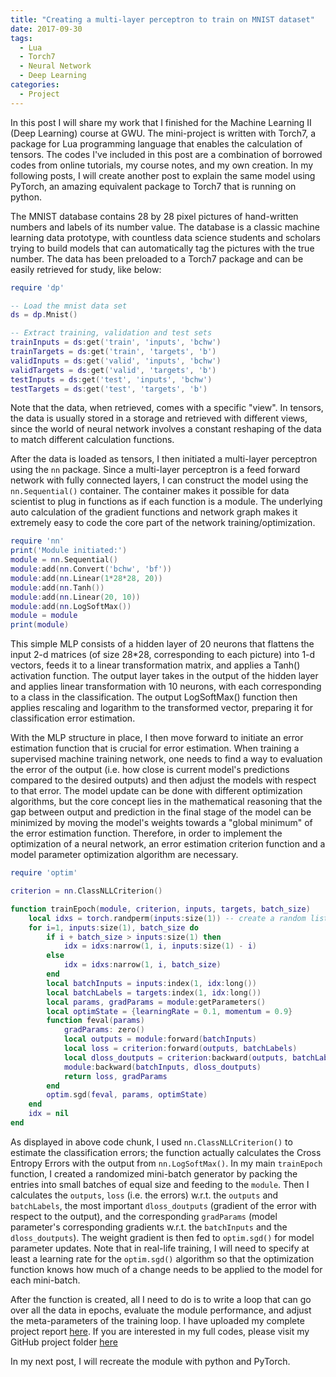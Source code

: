 ```yaml
---
title: "Creating a multi-layer perceptron to train on MNIST dataset"
date: 2017-09-30
tags:
  - Lua
  - Torch7
  - Neural Network
  - Deep Learning
categories:
  - Project
---
```


In this post I will share my work that I finished for the Machine Learning II (Deep Learning) course at GWU. The mini-project is written with Torch7, a package for Lua programming language that enables the calculation of tensors. The codes I've included in this post are a combination of borrowed codes from online tutorials, my course notes, and my own creation. In my following posts, I will create another post to explain the same model using PyTorch, an amazing equivalent package to Torch7 that is running on python.

The MNIST database contains 28 by 28 pixel pictures of hand-written numbers and labels of its number value. The database is a classic machine learning data prototype, with countless data science students and scholars trying to build models that can automatically tag the pictures with the true number. The data has been preloaded to a Torch7 package and can be easily retrieved for study, like below:

```lua
require 'dp'

-- Load the mnist data set
ds = dp.Mnist()

-- Extract training, validation and test sets
trainInputs = ds:get('train', 'inputs', 'bchw')
trainTargets = ds:get('train', 'targets', 'b')
validInputs = ds:get('valid', 'inputs', 'bchw')
validTargets = ds:get('valid', 'targets', 'b')
testInputs = ds:get('test', 'inputs', 'bchw')
testTargets = ds:get('test', 'targets', 'b')
```

Note that the data, when retrieved, comes with a specific "view". In tensors, the data is usually stored in a storage and retrieved with different views, since the world of neural network involves a constant reshaping of the data to match different calculation functions.

After the data is loaded as tensors, I then initiated a multi-layer perceptron using the `nn` package. Since a multi-layer perceptron is a feed forward network with fully connected layers, I can construct the model using the `nn.Sequential()` container. The container makes it possible for data scientist to plug in functions as if each function is a module. The underlying auto calculation of the gradient functions and network graph makes it extremely easy to code the core part of the network training/optimization.

```lua
require 'nn'
print('Module initiated:')
module = nn.Sequential()
module:add(nn.Convert('bchw', 'bf'))
module:add(nn.Linear(1*28*28, 20))
module:add(nn.Tanh())
module:add(nn.Linear(20, 10))
module:add(nn.LogSoftMax())
module = module
print(module)
```

This simple MLP consists of a hidden layer of 20 neurons that flattens the input 2-d matrices (of size 28*28, corresponding to each picture) into 1-d vectors, feeds it to a linear transformation matrix, and applies a Tanh() activation function. The output layer takes in the output of the hidden layer and applies linear transformation with 10 neurons, with each corresponding to a class in the classification. The output LogSoftMax() function then applies rescaling and logarithm to the transformed vector, preparing it for classification error estimation.

With the MLP structure in place, I then move forward to initiate an error estimation function that is crucial for error estimation. When training a supervised machine training network, one needs to find a way to evaluation the error of the output (i.e. how close is current model's predictions compared to the desired outputs) and then adjust the models with respect to that error. The model update can be done with different optimization algorithms, but the core concept lies in the mathematical reasoning that the gap between output and prediction in the final stage of the model can be minimized by moving the model's weights towards a "global minimum" of the error estimation function. Therefore, in order to implement the optimization of a neural network, an error estimation criterion function and a model parameter optimization algorithm are necessary.

```lua
require 'optim'

criterion = nn.ClassNLLCriterion()

function trainEpoch(module, criterion, inputs, targets, batch_size)
    local idxs = torch.randperm(inputs:size(1)) -- create a random list for indexing
    for i=1, inputs:size(1), batch_size do
        if i + batch_size > inputs:size(1) then
            idx = idxs:narrow(1, i, inputs:size(1) - i)
        else
            idx = idxs:narrow(1, i, batch_size)
        end
        local batchInputs = inputs:index(1, idx:long())
        local batchLabels = targets:index(1, idx:long())
        local params, gradParams = module:getParameters()
        local optimState = {learningRate = 0.1, momentum = 0.9}
        function feval(params)
            gradParams: zero()
            local outputs = module:forward(batchInputs)
            local loss = criterion:forward(outputs, batchLabels)
            local dloss_doutputs = criterion:backward(outputs, batchLabels)
            module:backward(batchInputs, dloss_doutputs)
            return loss, gradParams
        end
        optim.sgd(feval, params, optimState)
    end
    idx = nil
end
```

As displayed in above code chunk, I used `nn.ClassNLLCriterion()` to estimate the classification errors; the function actually calculates the Cross Entropy Errors with the output from `nn.LogSoftMax()`. In my main `trainEpoch` function, I created a randomized mini-batch generator by packing the entries into small batches of equal size and feeding to the `module`. Then I calculates the `outputs`, `loss` (i.e. the errors) w.r.t. the `outputs` and `batchLabels`, the most important `dloss_doutputs` (gradient of the error with respect to the output), and the corresponding `gradParams` (model parameter's corresponding gradients w.r.t. the `batchInputs` and the `dloss_doutputs`). The weight gradient is then fed to `optim.sgd()` for model parameter updates. Note that in real-life training, I will need to specify at least a learning rate for the `optim.sgd()` algorithm so that the optimization function knows how much of a change needs to be applied to the model for each mini-batch.

After the function is created, all I need to do is to write a loop that can go over all the data in epochs, evaluate the module performance, and adjust the meta-parameters of the training loop. I have uploaded my complete project report [here](https://s3.amazonaws.com/elvinouyang.github.io/mid-term-chuanye-ouyang.html). If you are interested in my full codes, please visit my GitHub project folder [here](https://github.com/ElvinOuyang/deep-learning-resouces/tree/master/lua%20torch%20mnist%20mlp%20training)

In my next post, I will recreate the module with python and PyTorch.
